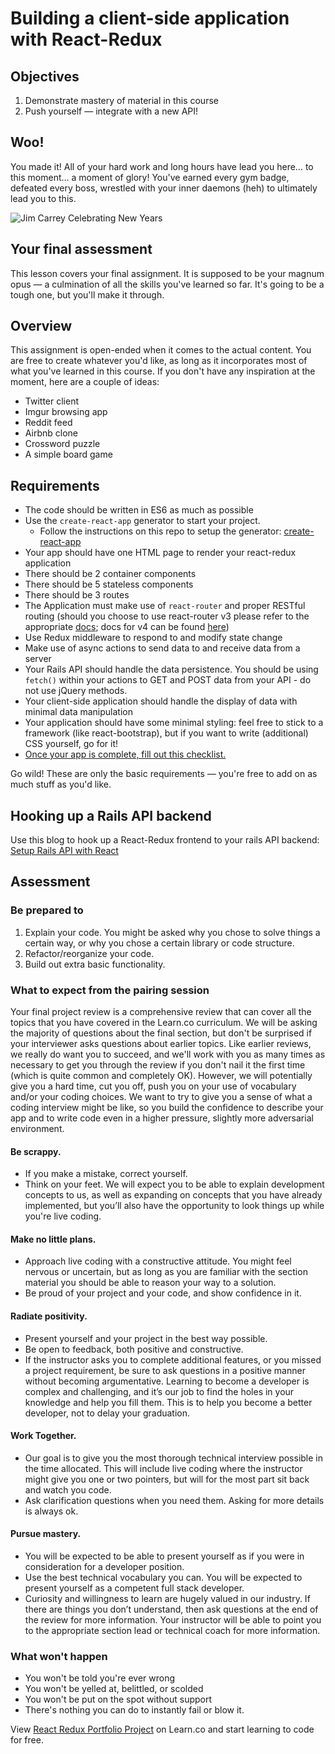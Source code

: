 # Building a client-side application with React-Redux

## Objectives

1. Demonstrate mastery of material in this course
2. Push yourself — integrate with a new API!

## Woo!
You made it! All of your hard work and long hours have lead you here... to this moment... a moment of glory! You've earned every gym badge, defeated every boss, wrestled with your inner daemons (heh) to ultimately lead you to this.

![Jim Carrey Celebrating New Years](http://i.makeagif.com/media/9-04-2015/f4fAal.gif)

## Your final assessment 

This lesson covers your final assignment. It is supposed to be your magnum opus — a culmination of
all the skills you've learned so far. It's going to be a tough one, but you'll make it through.

## Overview
This assignment is open-ended when it comes to the actual content. You are free to create
whatever you'd like, as long as it incorporates most of what you've learned in this course. If
you don't have any inspiration at the moment, here are a couple of ideas:

- Twitter client
- Imgur browsing app
- Reddit feed
- Airbnb clone
- Crossword puzzle
- A simple board game 

## Requirements

- The code should be written in ES6 as much as possible
- Use the `create-react-app` generator to start your project.
	- Follow the instructions on this repo to setup the generator: [create-react-app](https://github.com/facebookincubator/create-react-app)
- Your app should have one HTML page to render your react-redux application
- There should be 2 container components
- There should be 5 stateless components
- There should be 3 routes
- The Application must make use of `react-router` and proper RESTful routing (should you choose to use react-router v3 please refer to the appropriate [docs](https://github.com/ReactTraining/react-router/tree/v3/docs); docs for v4 can be found [here](https://reacttraining.com/react-router/web/guides/quick-start))
- Use Redux middleware to respond to and modify state change
- Make use of async actions to send data to and receive data from a server
- Your Rails API should handle the data persistence. You should be using `fetch()` within your actions to GET and POST data from your API - do not use
jQuery methods.
- Your client-side application should handle the display of data with minimal data manipulation
- Your application should have some minimal styling: feel free to stick to a framework (like react-bootstrap), but if you want to write (additional) CSS yourself, go for it!
- [Once your app is complete, fill out this checklist.](https://goo.gl/forms/ULtKsxuzWomvXuTk2)

Go wild! These are only the basic requirements — you're free to add on as much stuff as you'd like.

## Hooking up a Rails API backend

Use this blog to hook up a React-Redux frontend to your rails API backend: [Setup Rails API with React](https://www.fullstackreact.com/articles/how-to-get-create-react-app-to-work-with-your-rails-api/)

## Assessment

### Be prepared to
1. Explain your code. You might be asked why you chose to solve things a certain way, or why you
chose a certain library or code structure.
2. Refactor/reorganize your code.
3. Build out extra basic functionality.

### What to expect from the pairing session
Your final project review is a comprehensive review that can cover all the topics that you have covered in the Learn.co curriculum. We will be asking the majority of questions about the final section, but don't be surprised if your interviewer asks questions about earlier topics. Like earlier reviews, we really do want you to succeed, and we'll work with you as many times as necessary to get you through the review if you don't nail it the first time (which is quite common and completely OK). However, we will potentially give you a hard time, cut you off, push you on your use of vocabulary and/or your coding choices. We want to try to give you a sense of what a coding interview might be like, so you build the confidence to describe your app and to write code even in a higher pressure, slightly more adversarial environment.

#### Be scrappy.
- If you make a mistake, correct yourself. 
- Think on your feet. We will expect you to be able to explain development concepts to us, as well as expanding on concepts that you have already implemented, but you’ll also have the opportunity to look things up while you're live coding.

#### Make no little plans.
- Approach live coding with a constructive attitude. You might feel nervous or uncertain, but as long as you are familiar with the section material you should be able to reason your way to a solution.
- Be proud of your project and your code, and show confidence in it. 

#### Radiate positivity.
- Present yourself and your project in the best way possible. 
- Be open to feedback, both positive and constructive. 
- If the instructor asks you to complete additional features, or you missed a project requirement, be sure to ask questions in a positive manner without becoming argumentative. Learning to become a developer is complex and challenging, and it’s our job to find the holes in your knowledge and help you fill them. This is to help you become a better developer, not to delay your graduation.

#### Work Together.
- Our goal is to give you the most thorough technical interview possible in the time allocated. This will include live coding where the instructor might give you one or two pointers, but will for the most part sit back and watch you code.
- Ask clarification questions when you need them. Asking for more details is always ok.

#### Pursue mastery.
- You will be expected to be able to present yourself as if you were in consideration for a developer position.
- Use the best technical vocabulary you can. You will be expected to present yourself as a competent full stack developer.
- Curiosity and willingness to learn are hugely valued in our industry. If there are things you don’t understand, then ask questions at the end of the review for more information. Your instructor will be able to point you to the appropriate section lead or technical coach for more information.


### What won't happen
- You won't be told you're ever wrong
- You won't be yelled at, belittled, or scolded
- You won't be put on the spot without support
- There's nothing you can do to instantly fail or blow it.

<p class='util--hide'>View <a href='https://learn.co/lessons/react-redux-assessment'>React Redux Portfolio Project</a> on Learn.co and start learning to code for free.</p>
